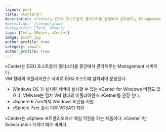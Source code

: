 ```yaml
---
layout: post
title: vCenter란?
description: vCenter는 ESXi 호스트들의 클러스터를 중앙에서 관리해주는 Management 서버이다.
#permalink: '/category/aws'
#categories: [Tech, VMware]
tags: [Tech, VMware, vCenter]
image: pic04.jpg
author_profile: true
category: vmware
author_profile: true
---
```


vCenter는 ESXi 호스트들의 클러스터를 중앙에서 관리해주는 Management 서버이다.  
VM 형태의 어플라이언스 서버로 ESXi 호스트에 설치되어 운영된다.
* Windows OS 가 설치된 서버에 설치할 수 있는 vCenter for Windows 버전도 있으나, VMware는 점차 VM 형태의 어플라이언스 vCetner를 권장 한다.  
* vSphere 6.7ver까지 Windows 버전을 지원  
* vSphere 7ver 출시 이후 VCSA만 지원  

vCenter는 vSphere 포트폴리오에서 핵심 역할을 하는 제품이다.
vCenter 1년 Subscription 가격이 매우 비싸다.

